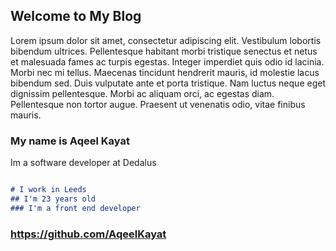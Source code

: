 ## Welcome to My Blog

Lorem ipsum dolor sit amet, consectetur adipiscing elit. Vestibulum lobortis bibendum ultrices. Pellentesque habitant morbi tristique senectus et netus et malesuada fames ac turpis egestas. Integer imperdiet quis odio id lacinia. Morbi nec mi tellus. Maecenas tincidunt hendrerit mauris, id molestie lacus bibendum sed. Duis vulputate ante et porta tristique. Nam luctus neque eget dignissim pellentesque. Morbi ac aliquam orci, ac egestas diam. Pellentesque non tortor augue. Praesent ut venenatis odio, vitae finibus mauris.

### My name is Aqeel Kayat 

Im a software developer at Dedalus

```markdown

# I work in Leeds
## I'm 23 years old
### I'm a front end developer

```


### https://github.com/AqeelKayat
